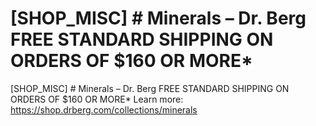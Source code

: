 # [SHOP_MISC] # Minerals – Dr. Berg FREE STANDARD SHIPPING ON ORDERS OF $160 OR MORE\*

[SHOP_MISC] # Minerals – Dr. Berg FREE STANDARD SHIPPING ON ORDERS OF $160 OR MORE\*
Learn more: https://shop.drberg.com/collections/minerals

